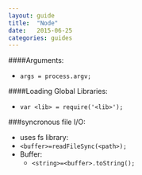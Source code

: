 ```yaml
---
layout: guide
title:  "Node"
date:   2015-06-25
categories: guides
---
```


####Arguments:
* `args = process.argv;`

####Loading Global Libraries:
* `var <lib> = require('<lib>');`

###syncronous file I/O:
* uses fs library:
* `<buffer>=readFileSync(<path>);`
* Buffer:
    * `<string>=<buffer>.toString();`